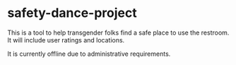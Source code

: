 # safety-dance-project

This is a tool to help transgender folks find a safe place to use the restroom.  It will include user ratings and locations.

It is currently offline due to administrative requirements.
